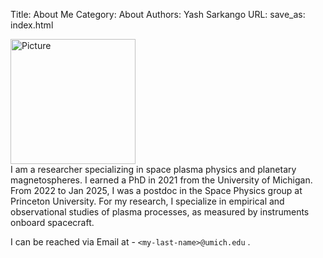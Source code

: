 Title: About Me
Category: About
Authors: Yash Sarkango
URL: 
save_as: index.html

<img src="{static}../images/photo.JPG" alt="Picture" width="200"/>

<br />
I am a researcher specializing in space plasma physics and planetary
magnetospheres.  I earned a PhD in 2021 from the University of Michigan. From
2022 to Jan 2025, I was a postdoc in the Space Physics group at Princeton
University.  For my research, I specialize in empirical and observational 
studies of plasma processes, as measured by instruments onboard spacecraft.  

I can be reached via Email at - `<my-last-name>@umich.edu` .
